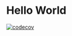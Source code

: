 # Hello World 
[![codecov](https://codecov.io/gh/Anwita-D/Hello_world/branch/master/graph/badge.svg?token=FE1WW1TXFM)](https://codecov.io/gh/Anwita-D/Hello_world)
